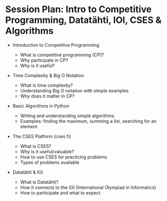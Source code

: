 # Session Plan: Intro to Competitive Programming, Datatähti, IOI, CSES & Algorithms

- Introduction to Competitive Programming
	- What is competitive programming (CP)?
	- Why participate in CP?
	- Why is it useful?

- Time Complexity & Big O Notation
	- What is time complexity?
	- Understanding Big O notation with simple examples
	- Why does it matter in CP?

- Basic Algorithms in Python
	- Writing and understanding simple algorithms
	- Examples: finding the maximum, summing a list, searching for an element

- The CSES Platform (cses.fi)
	- What is CSES?
	- Why is it useful/valuable?
	- How to use CSES for practicing problems
	- Types of problems available

- Datatähti & IOI
	- What is Datatähti?
	- How it connects to the IOI (International Olympiad in Informatics)
	- How to participate and what to expect